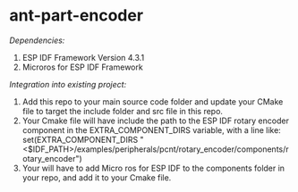 # ant-part-encoder

_Dependencies:_ 
1. ESP IDF Framework Version 4.3.1
2. Microros for ESP IDF Framework


_Integration into existing project:_
1. Add this repo to your main source code folder and update your CMake file to target the include folder and src file in this repo.
2. Your Cmake file will have include the path to the ESP IDF rotary encoder component in the EXTRA_COMPONENT_DIRS variable, with a line like: set(EXTRA_COMPONENT_DIRS "<$IDF_PATH>/examples/peripherals/pcnt/rotary_encoder/components/rotary_encoder")
3. Your will have to add Micro ros for ESP IDF to the components folder in your repo, and add it to your Cmake file.
